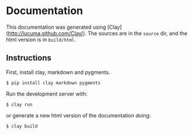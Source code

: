 
# Documentation

This documentation was generated using [Clay] (http://lucuma.github.com/Clay/). The sources are in the `source` dir, and the html version is in `build/html`.

## Instructions

First, install clay, markdown and pygments.

    $ pip install clay markdown pygments

Run the development server with:

    $ clay run

or generate a new html version of the documentation doing:

    $ clay build

